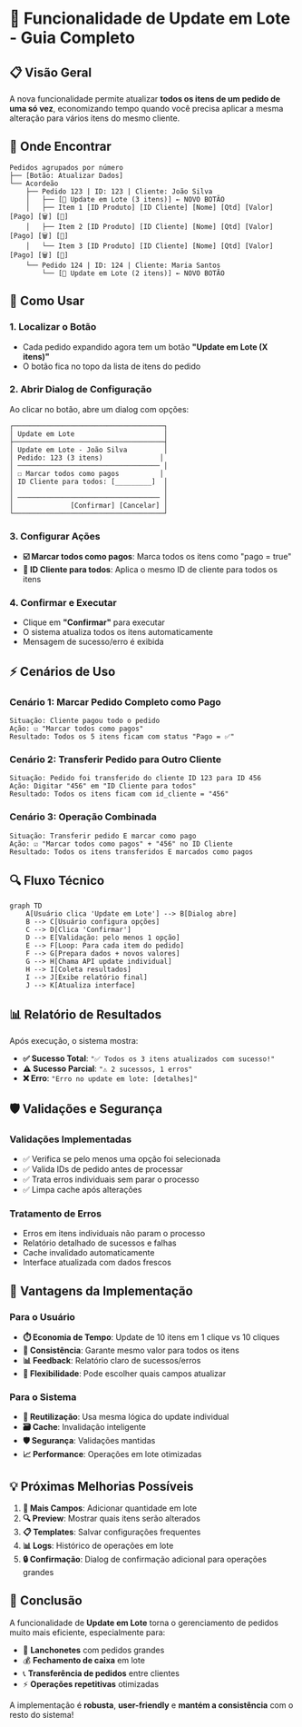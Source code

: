 # 🚀 Funcionalidade de Update em Lote - Guia Completo

## 📋 Visão Geral

A nova funcionalidade permite atualizar **todos os itens de um pedido de uma só vez**, economizando tempo quando você precisa aplicar a mesma alteração para vários itens do mesmo cliente.

## 🎯 Onde Encontrar

```
Pedidos agrupados por número
├── [Botão: Atualizar Dados]
└── Acordeão
    ├── Pedido 123 | ID: 123 | Cliente: João Silva
    │   ├── [🔄 Update em Lote (3 itens)] ← NOVO BOTÃO
    │   ├── Item 1 [ID Produto] [ID Cliente] [Nome] [Qtd] [Valor] [Pago] [🗑️] [💾]
    │   ├── Item 2 [ID Produto] [ID Cliente] [Nome] [Qtd] [Valor] [Pago] [🗑️] [💾]
    │   └── Item 3 [ID Produto] [ID Cliente] [Nome] [Qtd] [Valor] [Pago] [🗑️] [💾]
    └── Pedido 124 | ID: 124 | Cliente: Maria Santos
        └── [🔄 Update em Lote (2 itens)] ← NOVO BOTÃO
```

## 🔄 Como Usar

### 1. **Localizar o Botão**
- Cada pedido expandido agora tem um botão **"Update em Lote (X itens)"**
- O botão fica no topo da lista de itens do pedido

### 2. **Abrir Dialog de Configuração**
Ao clicar no botão, abre um dialog com opções:

```
┌─────────────────────────────────────┐
│ Update em Lote                      │
├─────────────────────────────────────┤
│ Update em Lote - João Silva         │
│ Pedido: 123 (3 itens)              │
│ ─────────────────────────────────── │
│ ☐ Marcar todos como pagos          │
│ ID Cliente para todos: [_________]  │
│                                     │
│ ─────────────────────────────────── │
│              [Confirmar] [Cancelar] │
└─────────────────────────────────────┘
```

### 3. **Configurar Ações**
- **☑️ Marcar todos como pagos**: Marca todos os itens como "pago = true"
- **📝 ID Cliente para todos**: Aplica o mesmo ID de cliente para todos os itens

### 4. **Confirmar e Executar**
- Clique em **"Confirmar"** para executar
- O sistema atualiza todos os itens automaticamente
- Mensagem de sucesso/erro é exibida

## ⚡ Cenários de Uso

### **Cenário 1: Marcar Pedido Completo como Pago**
```
Situação: Cliente pagou todo o pedido
Ação: ☑️ "Marcar todos como pagos"
Resultado: Todos os 5 itens ficam com status "Pago = ✅"
```

### **Cenário 2: Transferir Pedido para Outro Cliente**
```
Situação: Pedido foi transferido do cliente ID 123 para ID 456
Ação: Digitar "456" em "ID Cliente para todos"
Resultado: Todos os itens ficam com id_cliente = "456"
```

### **Cenário 3: Operação Combinada**
```
Situação: Transferir pedido E marcar como pago
Ação: ☑️ "Marcar todos como pagos" + "456" no ID Cliente
Resultado: Todos os itens transferidos E marcados como pagos
```

## 🔍 Fluxo Técnico

```mermaid
graph TD
    A[Usuário clica 'Update em Lote'] --> B[Dialog abre]
    B --> C[Usuário configura opções]
    C --> D[Clica 'Confirmar']
    D --> E[Validação: pelo menos 1 opção]
    E --> F[Loop: Para cada item do pedido]
    F --> G[Prepara dados + novos valores]
    G --> H[Chama API update individual]
    H --> I[Coleta resultados]
    I --> J[Exibe relatório final]
    J --> K[Atualiza interface]
```

## 📊 Relatório de Resultados

Após execução, o sistema mostra:

- **✅ Sucesso Total**: `"✅ Todos os 3 itens atualizados com sucesso!"`
- **⚠️ Sucesso Parcial**: `"⚠️ 2 sucessos, 1 erros"`
- **❌ Erro**: `"Erro no update em lote: [detalhes]"`

## 🛡️ Validações e Segurança

### **Validações Implementadas**
- ✅ Verifica se pelo menos uma opção foi selecionada
- ✅ Valida IDs de pedido antes de processar
- ✅ Trata erros individuais sem parar o processo
- ✅ Limpa cache após alterações

### **Tratamento de Erros**
- Erros em itens individuais não param o processo
- Relatório detalhado de sucessos e falhas
- Cache invalidado automaticamente
- Interface atualizada com dados frescos

## 🚀 Vantagens da Implementação

### **Para o Usuário**
- **⏱️ Economia de Tempo**: Update de 10 itens em 1 clique vs 10 cliques
- **🎯 Consistência**: Garante mesmo valor para todos os itens
- **📊 Feedback**: Relatório claro de sucessos/erros
- **🔄 Flexibilidade**: Pode escolher quais campos atualizar

### **Para o Sistema**
- **🔧 Reutilização**: Usa mesma lógica do update individual
- **🗃️ Cache**: Invalidação inteligente
- **🛡️ Segurança**: Validações mantidas
- **📈 Performance**: Operações em lote otimizadas

## 💡 Próximas Melhorias Possíveis

1. **📝 Mais Campos**: Adicionar quantidade em lote
2. **🔍 Preview**: Mostrar quais itens serão alterados
3. **📋 Templates**: Salvar configurações frequentes
4. **📊 Logs**: Histórico de operações em lote
5. **🔒 Confirmação**: Dialog de confirmação adicional para operações grandes

## 🎉 Conclusão

A funcionalidade de **Update em Lote** torna o gerenciamento de pedidos muito mais eficiente, especialmente para:

- 🏪 **Lanchonetes** com pedidos grandes
- 💰 **Fechamento de caixa** em lote
- 📞 **Transferência de pedidos** entre clientes
- ⚡ **Operações repetitivas** otimizadas

A implementação é **robusta**, **user-friendly** e **mantém a consistência** com o resto do sistema!
